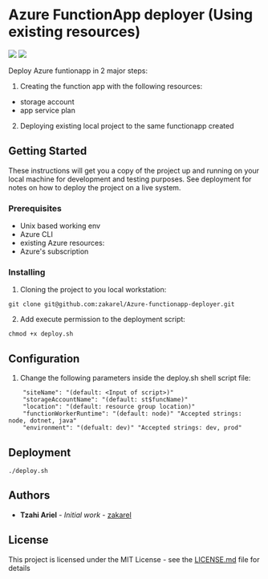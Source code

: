 # Azure FunctionApp deployer (Using existing resources)

<img src="https://img.shields.io/badge/Azure%20CLI%20-v2.19.1-blue?style=flat-square">   <img src="https://img.shields.io/badge/VSCode%20-v1.53.2-purple?style=flat-square">


Deploy Azure funtionapp in 2 major steps:
1. Creating the function app with the following resources:
 - storage account
 - app service plan
2. Deploying existing local project to the same functionapp created

## Getting Started

These instructions will get you a copy of the project up and running on your local machine for development and testing purposes. See deployment for notes on how to deploy the project on a live system.

### Prerequisites

- Unix based working env
- Azure CLI
- existing Azure resources:
 - Azure's subscription

### Installing

1. Cloning the project to you local workstation:

```
git clone git@github.com:zakarel/Azure-functionapp-deployer.git
```
2. Add execute permission to the deployment script:

```
chmod +x deploy.sh
```

## Configuration

1. Change the following parameters inside the deploy.sh shell script file:
```
    "siteName": "(default: <Input of script>)"
    "storageAccountName": "(default: st$funcName)"
    "location": "(default: resource group location)"
    "functionWorkerRuntime": "(default: node)" "Accepted strings: node, dotnet, java"
    "environment": "(defualt: dev)" "Accepted strings: dev, prod"
```

## Deployment

```
./deploy.sh
```

## Authors

* **Tzahi Ariel** - *Initial work* - [zakarel](https://github.com/zakarel)

## License

This project is licensed under the MIT License - see the [LICENSE.md](LICENSE.md) file for details
